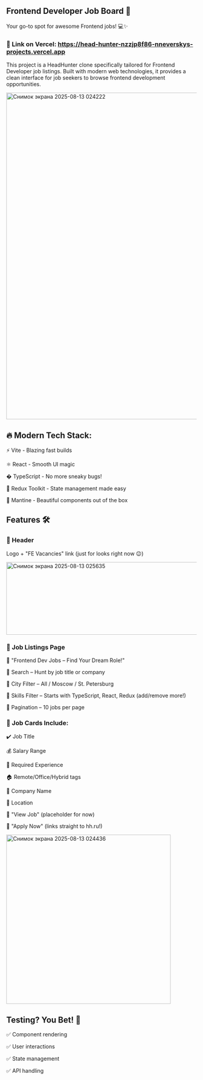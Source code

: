 ## Frontend Developer Job Board 🚀

Your go-to spot for awesome Frontend jobs! 💻✨

### 📌 Link on Vercel: https://head-hunter-nzzjp8f86-nneverskys-projects.vercel.app

This project is a HeadHunter clone specifically tailored for Frontend Developer job listings. 
Built with modern web technologies, it provides a clean interface for job seekers to browse frontend development opportunities.

<img width="1918" height="863" alt="Снимок экрана 2025-08-13 024222" src="https://github.com/user-attachments/assets/a67fd079-8740-42ad-9482-382d1433337b" />

## 🔥 Modern Tech Stack:

⚡ Vite - Blazing fast builds

⚛️ React - Smooth UI magic

� TypeScript - No more sneaky bugs!

🧩 Redux Toolkit - State management made easy

🎨 Mantine - Beautiful components out of the box

## Features 🛠️
### 🔹 Header
Logo + "FE Vacancies" link (just for looks right now 😉)

<img width="1313" height="192" alt="Снимок экрана 2025-08-13 025635" src="https://github.com/user-attachments/assets/1176b90e-0c7f-4974-9428-901ab9a7ff7f" />

### 🔹 Job Listings Page
📌 "Frontend Dev Jobs – Find Your Dream Role!"

🔎 Search – Hunt by job title or company

🌆 City Filter – All / Moscow / St. Petersburg

🧠 Skills Filter – Starts with TypeScript, React, Redux (add/remove more!)

📜 Pagination – 10 jobs per page

### 💼 Job Cards Include:

✔️ Job Title

💰 Salary Range

👔 Required Experience

🏠 Remote/Office/Hybrid tags

🏢 Company Name

📍 Location

🔗 "View Job" (placeholder for now)

🚀 "Apply Now" (links straight to hh.ru!)

<img width="435" height="447" alt="Снимок экрана 2025-08-13 024436" src="https://github.com/user-attachments/assets/b21c7866-f064-4a37-8987-52be7988a936" />

## Testing? You Bet! 🧪

✅ Component rendering

✅ User interactions

✅ State management

✅ API handling
